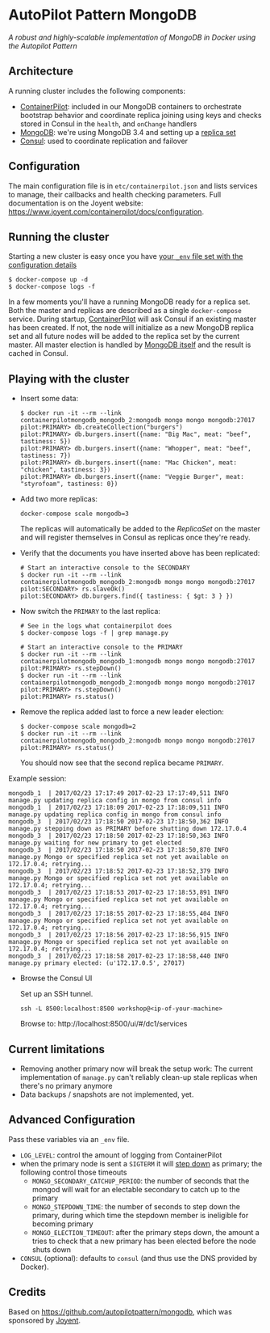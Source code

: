 # AutoPilot Pattern MongoDB

*A robust and highly-scalable implementation of MongoDB in Docker using the Autopilot Pattern*

## Architecture

A running cluster includes the following components:
- [ContainerPilot](https://www.joyent.com/containerpilot): included in our MongoDB containers to orchestrate bootstrap behavior and coordinate replica joining using keys and checks stored in Consul in the `health`, and `onChange` handlers
- [MongoDB](https://www.mongodb.com/community): we're using MongoDB 3.4 and setting up a [replica set](https://docs.mongodb.com/manual/replication/)
- [Consul](https://www.consul.io/): used to coordinate replication and failover

## Configuration

The main configuration file is in `etc/containerpilot.json` and lists services to manage, their callbacks and health checking 
parameters. Full documentation is on the Joyent website: https://www.joyent.com/containerpilot/docs/configuration.

## Running the cluster

Starting a new cluster is easy once you have [your `_env` file set with the configuration details](#configuration)

    $ docker-compose up -d
    $ docker-compose logs -f

In a few moments you'll have a running MongoDB ready for a replica set. Both the master and replicas are described as a single `docker-compose` service. During startup, [ContainerPilot](http://containerpilot.io) will ask Consul if an existing master has been created. If not, the node will initialize as a new MongoDB replica set and all future nodes will be added to the replica set by the current master. All master election is handled by [MongoDB itself](https://docs.mongodb.com/manual/core/replica-set-elections/) and the result is cached in Consul.

## Playing with the cluster

- Insert some data:

  ```
  $ docker run -it --rm --link containerpilotmongodb_mongodb_2:mongodb mongo mongo mongodb:27017
  pilot:PRIMARY> db.createCollection("burgers")
  pilot:PRIMARY> db.burgers.insert({name: "Big Mac", meat: "beef", tastiness: 5})
  pilot:PRIMARY> db.burgers.insert({name: "Whopper", meat: "beef", tastiness: 7})
  pilot:PRIMARY> db.burgers.insert({name: "Mac Chicken", meat: "chicken", tastiness: 3})
  pilot:PRIMARY> db.burgers.insert({name: "Veggie Burger", meat: "styrofoam", tastiness: 0})
  ```

- Add two more replicas:

  `docker-compose scale mongodb=3`

  The replicas will automatically be added to the *ReplicaSet* on the master and will register themselves in Consul as replicas once they're ready.

- Verify that the documents you have inserted above has been replicated:

  ```
  # Start an interactive console to the SECONDARY
  $ docker run -it --rm --link containerpilotmongodb_mongodb_2:mongodb mongo mongo mongodb:27017
  pilot:SECONDARY> rs.slaveOk()
  pilot:SECONDARY> db.burgers.find({ tastiness: { $gt: 3 } })
  ```

- Now switch the `PRIMARY` to the last replica:

  ```
  # See in the logs what containerpilot does
  $ docker-compose logs -f | grep manage.py

  # Start an interactive console to the PRIMARY
  $ docker run -it --rm --link containerpilotmongodb_mongodb_1:mongodb mongo mongo mongodb:27017
  pilot:PRIMARY> rs.stepDown()
  $ docker run -it --rm --link containerpilotmongodb_mongodb_2:mongodb mongo mongo mongodb:27017
  pilot:PRIMARY> rs.stepDown()
  pilot:PRIMARY> rs.status()
  ```

- Remove the replica added last to force a new leader election:
  
  ```
  $ docker-compose scale mongodb=2
  $ docker run -it --rm --link containerpilotmongodb_mongodb_2:mongodb mongo mongo mongodb:27017
  pilot:PRIMARY> rs.status()
  ```
  You should now see that the second replica became `PRIMARY`.


Example session:

```
mongodb_1  | 2017/02/23 17:17:49 2017-02-23 17:17:49,511 INFO manage.py updating replica config in mongo from consul info
mongodb_1  | 2017/02/23 17:18:09 2017-02-23 17:18:09,511 INFO manage.py updating replica config in mongo from consul info
mongodb_3  | 2017/02/23 17:18:50 2017-02-23 17:18:50,362 INFO manage.py stepping down as PRIMARY before shutting down 172.17.0.4
mongodb_3  | 2017/02/23 17:18:50 2017-02-23 17:18:50,363 INFO manage.py waiting for new primary to get elected
mongodb_3  | 2017/02/23 17:18:50 2017-02-23 17:18:50,870 INFO manage.py Mongo or specified replica set not yet available on 172.17.0.4; retrying...
mongodb_3  | 2017/02/23 17:18:52 2017-02-23 17:18:52,379 INFO manage.py Mongo or specified replica set not yet available on 172.17.0.4; retrying...
mongodb_3  | 2017/02/23 17:18:53 2017-02-23 17:18:53,891 INFO manage.py Mongo or specified replica set not yet available on 172.17.0.4; retrying...
mongodb_3  | 2017/02/23 17:18:55 2017-02-23 17:18:55,404 INFO manage.py Mongo or specified replica set not yet available on 172.17.0.4; retrying...
mongodb_3  | 2017/02/23 17:18:56 2017-02-23 17:18:56,915 INFO manage.py Mongo or specified replica set not yet available on 172.17.0.4; retrying...
mongodb_3  | 2017/02/23 17:18:58 2017-02-23 17:18:58,440 INFO manage.py primary elected: (u'172.17.0.5', 27017)
```

- Browse the Consul UI

  Set up an SSH tunnel.
  ```
  ssh -L 8500:localhost:8500 workshop@<ip-of-your-machine>
  ```
  Browse to: http://localhost:8500/ui/#/dc1/services


## Current limitations

- Removing another primary now will break the setup work: The current implementation of `manage.py` can't reliably clean-up stale replicas when there's no primary anymore
- Data backups / snapshots are not implemented, yet.

## Advanced Configuration

Pass these variables via an `_env` file.

- `LOG_LEVEL`: control the amount of logging from ContainerPilot
- when the primary node is sent a `SIGTERM` it will [step down](https://docs.mongodb.com/manual/reference/command/replSetStepDown/) as primary; the following control those timeouts
  - `MONGO_SECONDARY_CATCHUP_PERIOD`: the number of seconds that the mongod will wait for an electable secondary to catch up to the primary
  - `MONGO_STEPDOWN_TIME`: the number of seconds to step down the primary, during which time the stepdown member is ineligible for becoming primary
  - `MONGO_ELECTION_TIMEOUT`: after the primary steps down, the amount a tries to check that a new primary has been elected before the node shuts down
- `CONSUL` (optional): defaults to `consul` (and thus use the DNS provided by Docker).

## Credits

Based on https://github.com/autopilotpattern/mongodb, which was sponsored by [Joyent](https://www.joyent.com).
